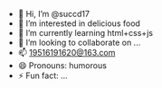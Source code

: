 - 👋 Hi, I’m @succd17
- 👀 I’m interested in delicious food
- 🌱 I’m currently learning html+css+js
- 💞️ I’m looking to collaborate on ...
- 📫 19516191620@163.com
- 😄 Pronouns: humorous
- ⚡ Fun fact: ...

<!---
succd17/succd17 is a ✨ special ✨ repository because its `README.md` (this file) appears on your GitHub profile.
You can click the Preview link to take a look at your changes.
--->
